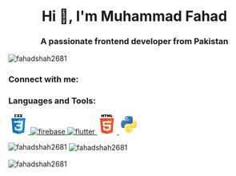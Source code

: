 <h1 align="center">Hi 👋, I'm Muhammad Fahad</h1>
<h3 align="center">A passionate frontend developer from Pakistan</h3>

<p align="left"> <img src="https://komarev.com/ghpvc/?username=fahadshah2681&label=Profile%20views&color=0e75b6&style=flat" alt="fahadshah2681" /> </p>

<h3 align="left">Connect with me:</h3>
<p align="left">
</p>

<h3 align="left">Languages and Tools:</h3>
<p align="left"> <a href="https://www.w3schools.com/css/" target="_blank" rel="noreferrer"> <img src="https://raw.githubusercontent.com/devicons/devicon/master/icons/css3/css3-original-wordmark.svg" alt="css3" width="40" height="40"/> </a> <a href="https://firebase.google.com/" target="_blank" rel="noreferrer"> <img src="https://www.vectorlogo.zone/logos/firebase/firebase-icon.svg" alt="firebase" width="40" height="40"/> </a> <a href="https://flutter.dev" target="_blank" rel="noreferrer"> <img src="https://www.vectorlogo.zone/logos/flutterio/flutterio-icon.svg" alt="flutter" width="40" height="40"/> </a> <a href="https://www.w3.org/html/" target="_blank" rel="noreferrer"> <img src="https://raw.githubusercontent.com/devicons/devicon/master/icons/html5/html5-original-wordmark.svg" alt="html5" width="40" height="40"/> </a> <a href="https://www.python.org" target="_blank" rel="noreferrer"> <img src="https://raw.githubusercontent.com/devicons/devicon/master/icons/python/python-original.svg" alt="python" width="40" height="40"/> </a> </p>

<p><img align="left" src="https://github-readme-stats.vercel.app/api/top-langs?username=fahadshah2681&show_icons=true&locale=en&layout=compact" alt="fahadshah2681" /></p>

<p>&nbsp;<img align="center" src="https://github-readme-stats.vercel.app/api?username=fahadshah2681&show_icons=true&locale=en" alt="fahadshah2681" /></p>

<p><img align="center" src="https://github-readme-streak-stats.herokuapp.com/?user=fahadshah2681&" alt="fahadshah2681" /></p>
